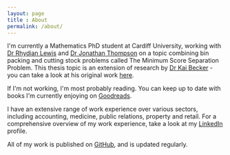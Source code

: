 ```yaml
---
layout: page
title : About
permalink: /about/
---
```


I'm currently a Mathematics PhD student at Cardiff University, working with [Dr Rhydian Lewis](http://www.rhydlewis.eu) and [Dr Jonathan Thompson](http://www.cardiff.ac.uk/people/view/98669-thompson-jonathan) on a topic combining bin packing and cutting stock problems called The Minimum Score Separation Problem. This thesis topic is an extension of research by [Dr Kai Becker](https://www.strath.ac.uk/staff/beckerkaidr) - you can take a look at his original work [here](https://link.springer.com/article/10.1057%2Fjors.2014.87).

If I'm not working, I'm most probably reading. You can keep up to date with books I'm currently enjoying on [Goodreads](https://www.goodreads.com/user/show/27300675-asyl).

I have an extensive range of work experience over various sectors, including accounting, medicine, public relations, property and retail. For a comprehensive overview of my work experience, take a look at my [LinkedIn](https://www.linkedin.com/in/asylhawa/) profile.

All of my work is published on [GitHub](https://github.com/asyllh), and is updated regularly.
